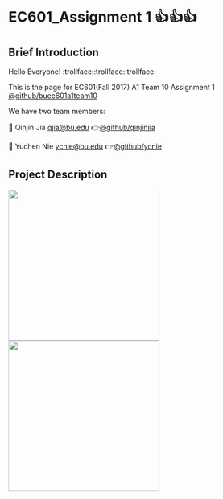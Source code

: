 # EC601_Assignment 1 :thumbsup::thumbsup::thumbsup:
## Brief Introduction
  Hello Everyone! :trollface::trollface::trollface:
  
  This is the page for EC601(Fall 2017) A1 Team 10 Assignment 1 
  [@github/buec601a1team10](https://github.com/orgs/buec601a1team10/dashboard)
  
  We have two team members:
  
  :boy: Qinjin Jia qjia@bu.edu   :point_right:[@github/qinjinjia](https://github.com/qinjinjia)
  
  :girl: Yuchen Nie  ycnie@bu.edu  :point_right:[@github/ycnie](https://github.com/ycnie)
  
## Project Description


<img src="https://github.com/qinjinjia/ec601_ass1/blob/master/original.png" width="300" height="300">
<img src="https://github.com/qinjinjia/ec601_ass1/blob/master/processed.png" width="300" height="300">

